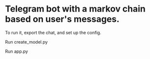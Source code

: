 # Telegram bot with a markov chain based on user's messages.

To run it, export the chat, and set up the config.

Run create_model.py

Run app.py
